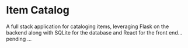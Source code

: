 # Item Catalog

A full stack application for cataloging items, leveraging Flask on the backend along with SQLite for the database and React for the front end... pending ...
